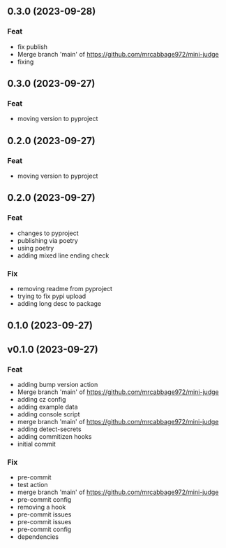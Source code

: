 ## 0.3.0 (2023-09-28)

### Feat

- fix publish
- Merge branch 'main' of https://github.com/mrcabbage972/mini-judge
- fixing

## 0.3.0 (2023-09-27)

### Feat

- moving version to pyproject

## 0.2.0 (2023-09-27)

### Feat

- moving version to pyproject

## 0.2.0 (2023-09-27)

### Feat

- changes to pyproject
- publishing via poetry
- using poetry
- adding mixed line ending check

### Fix

- removing readme from pyproject
- trying to fix pypi upload
- adding long desc to package

## 0.1.0 (2023-09-27)

## v0.1.0 (2023-09-27)

### Feat

- adding bump version action
- Merge branch 'main' of https://github.com/mrcabbage972/mini-judge
- adding cz config
- adding example data
- adding console script
- merge branch 'main' of https://github.com/mrcabbage972/mini-judge
- adding detect-secrets
- adding commitizen hooks
- initial commit

### Fix

- pre-commit
- test action
- merge branch 'main' of https://github.com/mrcabbage972/mini-judge
- pre-commit config
- removing a hook
- pre-commit issues
- pre-commit issues
- pre-commit config
- dependencies
